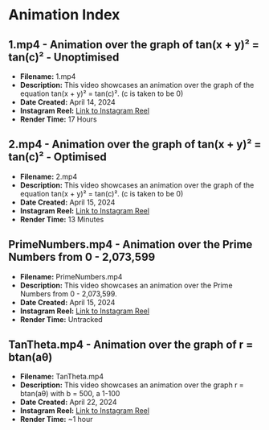 # Animation Index

## 1.mp4 - Animation over the graph of tan(x + y)² = tan(c)² - Unoptimised

- **Filename:** 1.mp4
- **Description:** This video showcases an animation over the graph of the equation tan(x + y)² = tan(c)². (c is taken to be 0)
- **Date Created:** April 14, 2024
- **Instagram Reel:** [Link to Instagram Reel](https://www.instagram.com/reel/C5vVj34RUP-/)
- **Render Time:** 17 Hours

## 2.mp4 - Animation over the graph of tan(x + y)² = tan(c)² - Optimised

- **Filename:** 2.mp4
- **Description:** This video showcases an animation over the graph of the equation tan(x + y)² = tan(c)². (c is taken to be 0)
- **Date Created:** April 15, 2024
- **Instagram Reel:** [Link to Instagram Reel](https://www.instagram.com/reel/C5whJrOo5se/)
- **Render Time:** 13 Minutes

## PrimeNumbers.mp4 - Animation over the Prime Numbers from 0 - 2,073,599

- **Filename:** PrimeNumbers.mp4
- **Description:** This video showcases an animation over the Prime Numbers from 0 - 2,073,599.
- **Date Created:** April 15, 2024
- **Instagram Reel:** [Link to Instagram Reel](https://www.instagram.com/reel/C5xcAwFIaNy/)
- **Render Time:** Untracked

## TanTheta.mp4 - Animation over the graph of r = btan(aθ)

- **Filename:** TanTheta.mp4
- **Description:** This video showcases an animation over the graph r = btan(aθ) with b = 500, a 1-100
- **Date Created:** April 22, 2024
- **Instagram Reel:** [Link to Instagram Reel](https://www.instagram.com/reel/C6Ei8pFIvrl/)
- **Render Time:** ~1 hour
